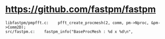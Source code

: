 # https://github.com/fastpm/fastpm

```console
libfastpm/pmpfft.c:    pfft_create_procmesh(2, comm, pm->Nproc, &pm->Comm2D);
src/fastpm.c:    fastpm_info("BaseProcMesh : %d x %d\n",

```
